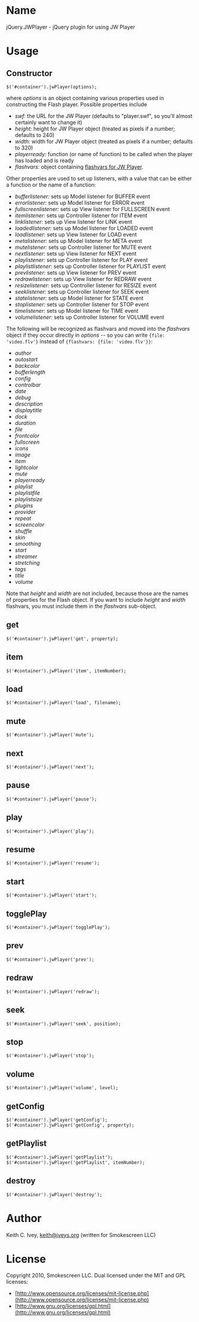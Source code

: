 Name
====

jQuery.JWPlayer - jQuery plugin for using JW Player

Usage
=====

Constructor
-----------

    $('#container').jwPlayer(options);

where _options_ is an object containing various properties used in constructing
the Flash player.  Possible properties include

* _swf:_ the URL for the JW Player (defaults to "player.swf", so you'll almost
  certainly want to change it)
* _height:_ height for JW Player object (treated as pixels if a number;
  defaults to 240)
* _width:_ width for JW Player object (treated as pixels if a number;
  defaults to 320)
* _playerready:_ function (or name of function) to be called when the player
  has loaded and is ready
* _flashvars:_ object containing [flashvars for JW Player](http://developer.longtailvideo.com/trac/wiki/Player5FlashVars).

Other properties are used to set up listeners, with a value that can be either
a function or the name of a function:

* _bufferlistener:_ sets up Model listener for BUFFER event
* _errorlistener:_ sets up Model listener for ERROR event
* _fullscreenlistener:_ sets up View listener for FULLSCREEN event
* _itemlistener:_ sets up Controller listener for ITEM event
* _linklistener:_ sets up View listener for LINK event
* _loadedlistener:_ sets up Model listener for LOADED event
* _loadlistener:_ sets up View listener for LOAD event
* _metalistener:_ sets up Model listener for META event
* _mutelistener:_ sets up Controller listener for MUTE event
* _nextlistener:_ sets up View listener for NEXT event
* _playlistener:_ sets up Controller listener for PLAY event
* _playlistlistener:_ sets up Controller listener for PLAYLIST event
* _prevlistener:_ sets up View listener for PREV event
* _redrawlistener:_ sets up View listener for REDRAW event
* _resizelistener:_ sets up Controller listener for RESIZE event
* _seeklistener:_ sets up Controller listener for SEEK event
* _statelistener:_ sets up Model listener for STATE event
* _stoplistener:_ sets up Controller listener for STOP event
* _timelistener:_ sets up Model listener for TIME event
* _volumelistener:_ sets up Controller listener for VOLUME event


The following will be recognized as flashvars and moved into the _flashvars_
object if they occur directly in _options_ -- so you can write
`{file: 'video.flv'}` instead of `{flashvars: {file: 'video.flv'}}`:

* _author_
* _autostart_
* _backcolor_
* _bufferlength_
* _config_
* _controlbar_
* _date_
* _debug_
* _description_
* _displaytitle_
* _dock_
* _duration_
* _file_
* _frontcolor_
* _fullscreen_
* _icons_
* _image_
* _item_
* _lightcolor_
* _mute_
* _playerready_
* _playlist_
* _playlistfile_
* _playlistsize_
* _plugins_
* _provider_
* _repeat_
* _screencolor_
* _shuffle_
* _skin_
* _smoothing_
* _start_
* _streamer_
* _stretching_
* _tags_
* _title_
* _volume_

Note that _height_ and _width_ are not included, because those are the names of
properties for the Flash object.  If you want to include _height_ and _width_
flashvars, you must include them in the _flashvars_ sub-object.


get
---

    $('#container').jwPlayer('get', property);

item
----

    $('#container').jwPlayer('item', itemNumber);

load
----

    $('#container').jwPlayer('load', filename);

mute
----

    $('#container').jwPlayer('mute');

next
----

    $('#container').jwPlayer('next');

pause
-----

    $('#container').jwPlayer('pause');

play
----

    $('#container').jwPlayer('play');

resume
------

    $('#container').jwPlayer('resume');

start
-----

    $('#container').jwPlayer('start');

togglePlay
----------

    $('#container').jwPlayer('togglePlay');

prev
----

    $('#container').jwPlayer('prev');

redraw
------

    $('#container').jwPlayer('redraw');

seek
----

    $('#container').jwPlayer('seek', position);

stop
----

    $('#container').jwPlayer('stop');

volume
------

    $('#container').jwPlayer('volume', level);

getConfig
---------

    $('#container').jwPlayer('getConfig');
    $('#container').jwPlayer('getConfig', property);

getPlaylist
-----------

    $('#container').jwPlayer('getPlaylist');
    $('#container').jwPlayer('getPlaylist', itemNumber);

destroy
-------

    $('#container').jwPlayer('destroy');

Author
======

Keith C. Ivey, keith@iveys.org (written for Smokescreen LLC)

License
=======

Copyright 2010, Smokescreen LLC.
Dual licensed under the MIT and GPL licenses:

* [http://www.opensource.org/licenses/mit-license.php](http://www.opensource.org/licenses/mit-license.php)
* [http://www.gnu.org/licenses/gpl.html](http://www.gnu.org/licenses/gpl.html)
